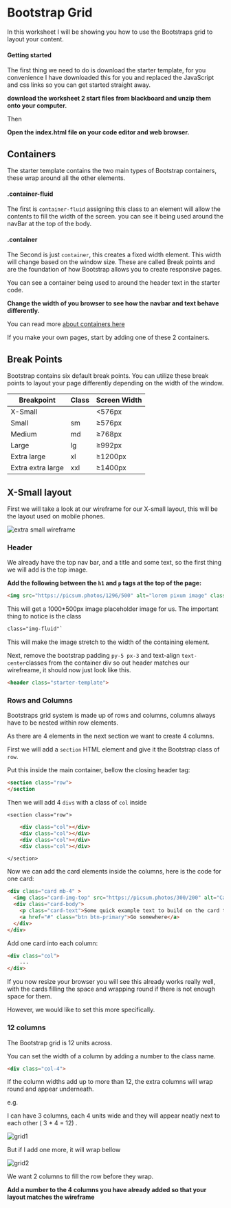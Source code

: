 # Bootstrap Grid

In this worksheet I will be showing you how to use the Bootstraps grid to layout your content.

#### Getting started

The first thing we need to do is download the starter template, for you convenience I have downloaded this for you and replaced the JavaScript and css links so you can get started straight away.

**download the worksheet 2 start files from blackboard and unzip them onto your computer.**

Then 

**Open the index.html file on your code editor and web browser.**

## Containers

The starter template contains the two main types of Bootstrap containers, these wrap around all the other elements.

#### .container-fluid

The first is `container-fluid` assigning this class to an element will allow the contents to fill the width of the screen. you can see it being used around the navBar at the top of the body.

#### .container

The Second is just `container`,  this creates a fixed width element. This width will change based on the window size. These are called Break points and are the foundation of how Bootstrap allows you to create responsive pages.

You can see a container being used to around the header text in the starter code.

**Change the width of you browser to see how the navbar and text behave differently.**

You can read more [about containers here](https://getbootstrap.com/docs/5.0/layout/containers/)

If you make your own pages, start by adding one of these 2 containers.

## Break Points

Bootstrap contains six default break points. You can utilize these break points to layout your page differently depending on the width of the window.

|Breakpoint| Class | Screen Width |
|--- |---|---|
|X-Small|  |<576px|
|Small|	sm	|≥576px|
|Medium|	md	|≥768px|
|Large| lg |≥992px|
|Extra large|	xl	|≥1200px|
|Extra extra large|	xxl	|≥1400px|

## X-Small layout

First we will take a look at our wireframe for our X-small layout, this will be the layout used on mobile phones.

![extra small wireframe](xl.png) 

### Header

We already have the top nav bar, and a title and some text, so the first thing we will add is the top image.

**Add the following between the `h1` and `p` tags at the top of the page:**

```html
<img src="https://picsum.photos/1296/500" alt="lorem pixum image" class="img-fluid">
```

This will get a 1000*500px image placeholder image for us. The important thing to notice is the class

````css
class="img-fluid"`
````

This will make the image stretch to the width of the containing element.

Next, remove the bootstrap padding `py-5 px-3` and text-align `text-center`classes from the container div so out header matches our wirefreame, it should now just look like this.

```html
<header class="starter-template">
```
### Rows and Columns

Bootstraps grid system is made up of rows and columns, columns always have to be nested within row elements.

As there are 4 elements in the next section we want to create 4  columns.

First we will add a `section` HTML element and give it the Bootstrap class of `row`.

Put this inside the main container, bellow the closing header tag:

```html
<section class="row">
</section
```

Then we will add 4 `divs` with a class of `col` inside 

`<section class="row">`

```html
	<div class="col"></div>
	<div class="col"></div>
	<div class="col"></div>
	<div class="col"></div>
```
`</section>`

Now we can add the card elements inside the columns, here is the code for one card:

```html
<div class="card mb-4" >
  <img class="card-img-top" src="https://picsum.photos/300/200" alt="Card image cap">
  <div class="card-body">
    <p class="card-text">Some quick example text to build on the card title and make up the bulk of the card's content.</p>
    <a href="#" class="btn btn-primary">Go somewhere</a>
  </div>
</div>
```

Add one card into each column:

```html
<div class="col">
    ...
</div>
```

If you now resize your browser you will see this already works really well, with the cards filling the space and wrapping round if there is not enough space for them.

However, we would like to set this more specifically.

### 12 columns

The Bootstrap grid is 12 units across.

You can set the width of a column by adding a number to the class name.

```html
<div class="col-4">
```

If the column widths add up to more than 12, the extra columns will wrap round and appear underneath.

e.g.

I can have 3 columns, each 4 units wide and they will appear neatly next to each other ( 3 * 4 = 12) .

![grid1](grid1.png) 

But if I add one more, it will wrap bellow

![grid2](grid2.png) 

We want 2 columns to fill the row before they wrap.

**Add a number to the 4 columns you have already added so that your layout matches the wireframe**







